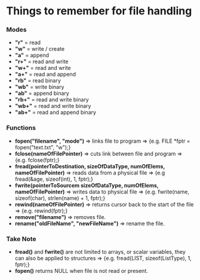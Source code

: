 # Things to remember for file handling
### Modes
- **"r"** = read
- **"w"** = write / create
- **"a"** = append
- **"r+"** = read and write
- **"w+"** = read and write
- **"a+"** = read and append
- **"rb"** = read binary
- **"wb"** = write binary
- **"ab"** = append binary
- **"rb+"** = read and write binary
- **"wb+"** = read and write binary
- **"ab+"** = read and append binary

### Functions
- **fopen("filename", "mode")** => links file to program => {e.g. FILE *fptr = fopen("text.txt", "w");}
- **fclose(nameOfFilePointer)** => cuts link between file and program => {e.g. fclose(fptr);}
- **fread(pointerToDestination, sizeOfDataType, numOfElems, nameOfFilePointer)** => reads data from a physical file => {e.g fread(&age, sizeof(int), 1, fptr);}
- **fwrite(pointerToSourcem sizeOfDataType, numOfElems, nameOfFilePointer)** => writes data to physical file => {e.g. fwrite(name, sizeof(char), strlen(name) + 1, fptr);}
- **rewind(nameOfFilePointer)** => returns cursor back to the start of the file => {e.g. rewind(fptr);}
- **remove("filename")** => removes file.
- **rename("oldFileName", "newFileName")** => rename the file.

### Take Note
- **fread()** and **fwrite()** are not limited to arrays, or scalar variables, they can also be applied to structures => {e.g. fread(LIST, sizeof(ListType), 1, fptr);}
- **fopen()** returns NULL when file is not read or present.
